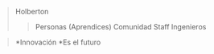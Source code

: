 >Holberton
>> Personas (Aprendices)
>> Comunidad
>> Staff
>> Ingenieros

>*Innovación
>*Es el futuro